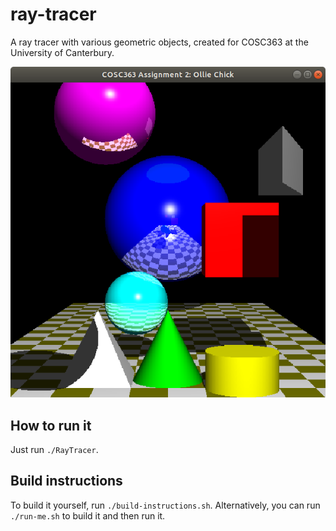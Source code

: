 # ray-tracer
A ray tracer with various geometric objects, created for COSC363 at the University of Canterbury.

![](screenshot.png?raw=true)

## How to run it

Just run `./RayTracer`.

## Build instructions

To build it yourself, run `./build-instructions.sh`. Alternatively, you can run `./run-me.sh` to build it and then run it.
